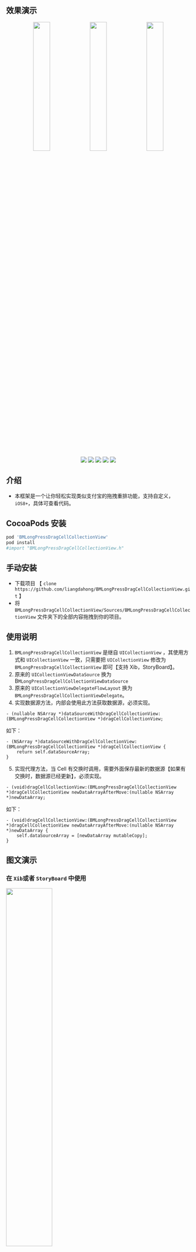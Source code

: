 ## 效果演示

<p align="center">
    <img  width="30%" src="Images/1.gif"/>
    <img  width="30%" src="Images/2.gif"/>
    <img  width="30%" src="Images/3.gif"/>
<p/>

<p align="center">
<a href="https://en.wikipedia.org/wiki/IOS"><img src="https://img.shields.io/badge/platform-iOS-red.svg"></a>
<a href="https://en.wikipedia.org/wiki/IOS_8"><img src="https://img.shields.io/badge/support-iOS%208%2B%20-blue.svg?style=flat"></a>
<a href="https://github.com/liangdahong/BMLongPressDragCellCollectionView/releases"><img src="https://img.shields.io/cocoapods/v/BMLongPressDragCellCollectionView.svg"></a>
<a href="https://en.wikipedia.org/wiki/Objective-C"><img src="https://img.shields.io/badge/language-Objective--C-orange.svg"></a>
<a href="https://github.com/liangdahong/BMLongPressDragCellCollectionView/blob/master/LICENSE"><img src="https://img.shields.io/badge/licenses-MIT-red.svg"></a>
</p>

## 介绍
- 本框架是一个让你轻松实现类似支付宝的拖拽重排功能，支持自定义，`iOS8+`，具体可查看代码。

##  CocoaPods 安装

```ruby
pod 'BMLongPressDragCellCollectionView'
pod install
#import "BMLongPressDragCellCollectionView.h"
```

##  手动安装

- 下载项目 【 `clone https://github.com/liangdahong/BMLongPressDragCellCollectionView.git` 】
-  将 `BMLongPressDragCellCollectionView/Sources/BMLongPressDragCellCollectionView`  文件夹下的全部内容拖拽到你的项目。

## 使用说明

1. `BMLongPressDragCellCollectionView` 是继自 `UICollectionView` ，其使用方式和 `UICollectionView` 一致，只需要把 `UICollectionView` 修改为 `BMLongPressDragCellCollectionView` 即可【支持 Xib，StoryBoard】。
2. 原来的 `UICollectionViewDataSource` 换为 B`MLongPressDragCellCollectionViewDataSource` 
3. 原来的 `UICollectionViewDelegateFlowLayout` 换为 `BMLongPressDragCellCollectionViewDelegate`。
4. 实现数据源方法，内部会使用此方法获取数据源，必须实现。 

```
- (nullable NSArray *)dataSourceWithDragCellCollectionView:(BMLongPressDragCellCollectionView *)dragCellCollectionView;
```
如下：

```
- (NSArray *)dataSourceWithDragCellCollectionView:(BMLongPressDragCellCollectionView *)dragCellCollectionView {
    return self.dataSourceArray;
}
```

5. 实现代理方法，当 Cell 有交换时调用，需要外面保存最新的数据源【如果有交换时，数据源已经更新】，必须实现。

```
- (void)dragCellCollectionView:(BMLongPressDragCellCollectionView *)dragCellCollectionView newDataArrayAfterMove:(nullable NSArray *)newDataArray;
```
如下：

```
- (void)dragCellCollectionView:(BMLongPressDragCellCollectionView *)dragCellCollectionView newDataArrayAfterMove:(nullable NSArray *)newDataArray {
    self.dataSourceArray = [newDataArray mutableCopy];
}
```

## 图文演示
### 在 `Xib`或者 `StoryBoard` 中使用
<img  width="50%" src="Images/xib01.png"/>
<img  width="50%" src="Images/xib02.png"/>
<img  width="50%" src="Images/xib03.png"/>
<img  width="50%" src="Images/xib04.png"/>

- 在 `Xib`或者 `StoryBoard` 中只需要上面的 `3 步`就可以让你的 `UICollectionView` 完美支持拖拽重排了。

### 使用纯代码实现
<img  width="50%" src="Images/code01.png"/>
<img  width="50%" src="Images/code02.png"/>
<img  width="50%" src="Images/code03.png"/>
<img  width="50%" src="Images/code04.png"/>

- 在纯代码实现中只需要上面的 `3 步` 就可以让你的 `UICollectionView` 完美支持拖拽重排了。

## 更多自定义方案

如果要做一些自定义的操作可以通过设置 `BMLongPressDragCellCollectionView` 的相关属性或者实现一些特定的协议方法来处理，可查看 `BMLongPressDragCellCollectionView` 的头文件和 `BMLongPressDragCellCollectionViewDelegate` 与 `BMLongPressDragCellCollectionViewDataSource` 协议。

## 联系
- 欢迎 [issues](https://github.com/liangdahong/BMLongPressDragCellCollectionView/issues) 和 [PR](https://github.com/liangdahong/BMLongPressDragCellCollectionView/pulls)
- 也可以加微信 `liangdahong2014` 交流和学习

## 感谢
- 核心实现参考自[XWDragCellCollectionView](https://github.com/wazrx/XWDragCellCollectionView)，特别感谢。

## 相关推荐
- 🖖高性能的自动计算采用 Autolayout 布局的 UITableViewCell 和 UITableViewHeaderFooterView 的高度，内部自动管理高度缓存。
[https://github.com/liangdahong/UITableViewDynamicLayoutCacheHeight](https://github.com/liangdahong/UITableViewDynamicLayoutCacheHeight)

## 其他
- https://github.com/liangdahong/ToutiaoDemo 基于本来框架实现的头条频道编辑效果。

## License    
BMLongPressDragCellCollectionView is released under the [MIT license](LICENSE). See LICENSE for details.
